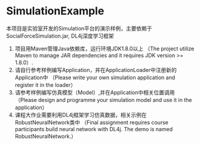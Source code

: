 # SimulationExample

本项目是实验室开发的Simulation平台的演示样例，主要依赖于
SocialForceSimulation.jar, DL4j深度学习框架


1. 项目用Maven管理Java依赖库，运行环境JDK1.8.0以上 （The project utilize Maven 
 to manage JAR dependencies and it requires JDK version >= 1.8.0）.
2. 请自行参考样例编写Application，并在ApplicationLoader中注册新的Application中
   （Please write your own simulation application and register it in the loader）
3. 请参考样例编写仿真模型（Model）,并在Application中相关位置调用
   （Please design and programme your simulation model and use it 
   in the application）
4. 课程大作业需要利用DL4j框架学习仿真数据，相关示例在RobustNeuralNetwork类中
   （Final assignment requires course participants build neural network 
    with DL4j. The demo is named RobustNeuralNetwork.）
